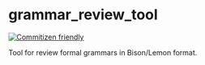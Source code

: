 # grammar_review_tool
[![Commitizen friendly](https://img.shields.io/badge/commitizen-friendly-brightgreen.svg)](http://commitizen.github.io/cz-cli/)

Tool for review formal grammars in Bison/Lemon format.
